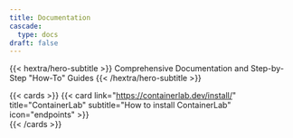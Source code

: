 ```yaml
---
title: Documentation
cascade:
  type: docs
draft: false
---
```


{{< hextra/hero-subtitle >}}
  Comprehensive Documentation and Step-by-Step "How-To" Guides
{{< /hextra/hero-subtitle >}}

{{< cards >}}
  {{< card link="https://containerlab.dev/install/" title="ContainerLab" subtitle="How to install ContainerLab" icon="endpoints" >}}  
{{< /cards >}}
